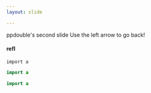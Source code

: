 ```yaml
---
layout: slide

---
```

ppdouble's second slide
Use the left arrow to go back!

#### refl

```
import a
```


```java
import a
```


```Java
import a
```
